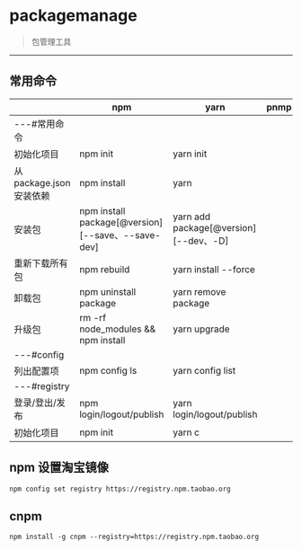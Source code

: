 # packagemanage

> 包管理工具

---
## 常用命令
||npm|yarn|pnmp|
|---|---|---|---|
|---#常用命令|
|初始化项目|npm init|yarn init|
|从package.json安装依赖|npm install|yarn|
|安装包|npm install package[@version] [--save、--save-dev]|yarn add package[@version] [--dev、-D]|
|重新下载所有包|npm rebuild|yarn install --force|
|卸载包|npm uninstall package|yarn remove package|
|升级包|rm -rf node_modules && npm install|yarn upgrade|
|---#config|
|列出配置项|npm config ls|yarn config list|
|---#registry|
|登录/登出/发布|npm login/logout/publish|yarn login/logout/publish|
|初始化项目|npm init|yarn c|

## npm 设置淘宝镜像
```shell
npm config set registry https://registry.npm.taobao.org
```

## cnpm
```shell
npm install -g cnpm --registry=https://registry.npm.taobao.org
```
